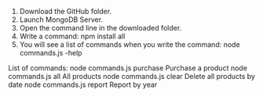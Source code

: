 1. Download the GitHub folder.
2. Launch MongoDB Server.
3. Open the command line in the downloaded folder.
4. Write a command: npm install all
5. You will see a list of commands when you write the command: node commands.js -help

List of commands: 
	node commands.js purchase <date> <price> <currency> <productName>        Purchase a product
	node commands.js all                                                     All products
	node commands.js clear <date>                                            Delete all products by date
	node commands.js report <year> <currency>                                Report by year